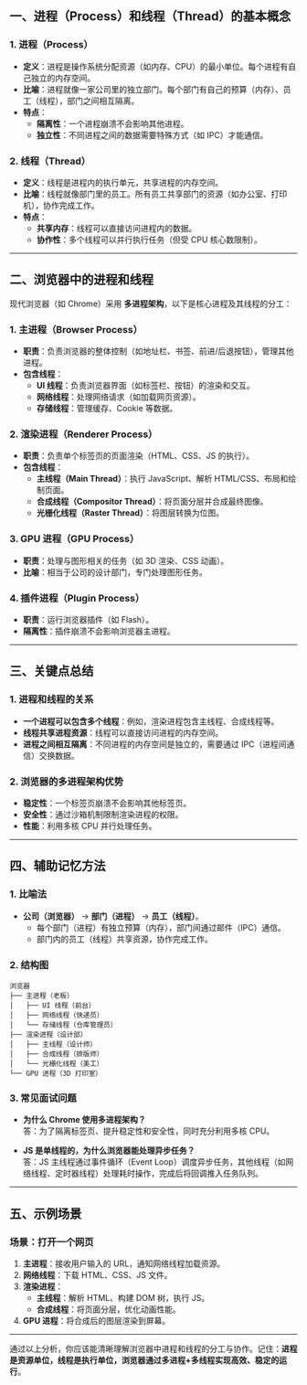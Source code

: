## **一、进程（Process）和线程（Thread）的基本概念**

### **1. 进程（Process）**

- **定义**：进程是操作系统分配资源（如内存、CPU）的最小单位。每个进程有自己独立的内存空间。
- **比喻**：进程就像一家公司里的独立部门。每个部门有自己的预算（内存）、员工（线程），部门之间相互隔离。
- **特点**：
  - **隔离性**：一个进程崩溃不会影响其他进程。
  - **独立性**：不同进程之间的数据需要特殊方式（如 IPC）才能通信。

### **2. 线程（Thread）**

- **定义**：线程是进程内的执行单元，共享进程的内存空间。
- **比喻**：线程就像部门里的员工。所有员工共享部门的资源（如办公室、打印机），协作完成工作。
- **特点**：
  - **共享内存**：线程可以直接访问进程内的数据。
  - **协作性**：多个线程可以并行执行任务（但受 CPU 核心数限制）。

---

## **二、浏览器中的进程和线程**

现代浏览器（如 Chrome）采用 **多进程架构**，以下是核心进程及其线程的分工：

### **1. 主进程（Browser Process）**

- **职责**：负责浏览器的整体控制（如地址栏、书签、前进/后退按钮），管理其他进程。
- **包含线程**：
  - **UI 线程**：负责浏览器界面（如标签栏、按钮）的渲染和交互。
  - **网络线程**：处理网络请求（如加载网页资源）。
  - **存储线程**：管理缓存、Cookie 等数据。

### **2. 渲染进程（Renderer Process）**

- **职责**：负责单个标签页的页面渲染（HTML、CSS、JS 的执行）。
- **包含线程**：
  - **主线程（Main Thread）**：执行 JavaScript、解析 HTML/CSS、布局和绘制页面。
  - **合成线程（Compositor Thread）**：将页面分层并合成最终图像。
  - **光栅化线程（Raster Thread）**：将图层转换为位图。

### **3. GPU 进程（GPU Process）**

- **职责**：处理与图形相关的任务（如 3D 渲染、CSS 动画）。
- **比喻**：相当于公司的设计部门，专门处理图形任务。

### **4. 插件进程（Plugin Process）**

- **职责**：运行浏览器插件（如 Flash）。
- **隔离性**：插件崩溃不会影响浏览器主进程。

---

## **三、关键点总结**

### **1. 进程和线程的关系**

- **一个进程可以包含多个线程**：例如，渲染进程包含主线程、合成线程等。
- **线程共享进程资源**：线程可以直接访问进程的内存空间。
- **进程之间相互隔离**：不同进程的内存空间是独立的，需要通过 IPC（进程间通信）交换数据。

### **2. 浏览器的多进程架构优势**

- **稳定性**：一个标签页崩溃不会影响其他标签页。
- **安全性**：通过沙箱机制限制渲染进程的权限。
- **性能**：利用多核 CPU 并行处理任务。

---

## **四、辅助记忆方法**

### **1. 比喻法**

- **公司（浏览器）** → **部门（进程）** → **员工（线程）**。
  - 每个部门（进程）有独立预算（内存），部门间通过邮件（IPC）通信。
  - 部门内的员工（线程）共享资源，协作完成工作。

### **2. 结构图**

```
浏览器
├── 主进程（老板）
│   ├── UI 线程（前台）
│   ├── 网络线程（快递员）
│   └── 存储线程（仓库管理员）
├── 渲染进程（设计部）
│   ├── 主线程（设计师）
│   ├── 合成线程（排版师）
│   └── 光栅化线程（美工）
└── GPU 进程（3D 打印室）
```

### **3. 常见面试问题**

- **为什么 Chrome 使用多进程架构？**  
  答：为了隔离标签页、提升稳定性和安全性，同时充分利用多核 CPU。

- **JS 是单线程的，为什么浏览器能处理异步任务？**  
  答：JS 主线程通过事件循环（Event Loop）调度异步任务，其他线程（如网络线程、定时器线程）处理耗时操作，完成后将回调推入任务队列。

---

## **五、示例场景**

### **场景：打开一个网页**

1. **主进程**：接收用户输入的 URL，通知网络线程加载资源。
2. **网络线程**：下载 HTML、CSS、JS 文件。
3. **渲染进程**：
   - **主线程**：解析 HTML、构建 DOM 树，执行 JS。
   - **合成线程**：将页面分层，优化动画性能。
4. **GPU 进程**：将合成后的图层渲染到屏幕。

---

通过以上分析，你应该能清晰理解浏览器中进程和线程的分工与协作。记住：**进程是资源单位，线程是执行单位，浏览器通过多进程+多线程实现高效、稳定的运行**。
